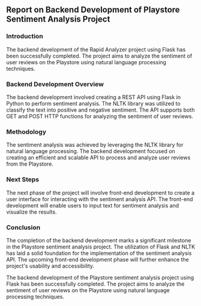 ## Report on Backend Development of Playstore Sentiment Analysis Project

### Introduction
The backend development of the Rapid Analyzer project using Flask has been successfully completed. The project aims to analyze the sentiment of user reviews on the Playstore using natural language processing techniques.

### Backend Development Overview
The backend development involved creating a REST API using Flask in Python to perform sentiment analysis. The NLTK library was utilized to classify the text into positive and negative sentiment. The API supports both GET and POST HTTP functions for analyzing the sentiment of user reviews.

### Methodology
The sentiment analysis was achieved by leveraging the NLTK library for natural language processing. The backend development focused on creating an efficient and scalable API to process and analyze user reviews from the Playstore.

### Next Steps
The next phase of the project will involve front-end development to create a user interface for interacting with the sentiment analysis API. The front-end development will enable users to input text for sentiment analysis and visualize the results.

### Conclusion
The completion of the backend development marks a significant milestone in the Playstore sentiment analysis project. The utilization of Flask and NLTK has laid a solid foundation for the implementation of the sentiment analysis API. The upcoming front-end development phase will further enhance the project's usability and accessibility.

The backend development of the Playstore sentiment analysis project using Flask has been successfully completed. The project aims to analyze the sentiment of user reviews on the Playstore using natural language processing techniques.

